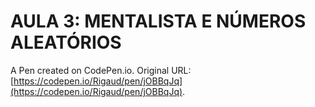 # AULA 3: MENTALISTA E NÚMEROS ALEATÓRIOS

A Pen created on CodePen.io. Original URL: [https://codepen.io/Rigaud/pen/jOBBqJq](https://codepen.io/Rigaud/pen/jOBBqJq).


